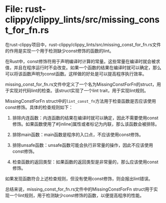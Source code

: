 # File: rust-clippy/clippy_lints/src/missing_const_for_fn.rs

在rust-clippy项目中，rust-clippy/clippy_lints/src/missing_const_for_fn.rs文件的作用是实现一个用于检测缺少const修饰的函数的lint。

在Rust中，const修饰符用于声明编译时计算的常量。这些常量在编译时就会被求值，并且在程序运行时不会改变。如果一个函数的结果在编译时就可以确定，那么可以将该函数声明为const函数。这样做的好处是可以提高程序执行效率。

missing_const_for_fn.rs文件中定义了一个名为MissingConstForFn的struct，用于实现对代码lint的检查。该struct实现了一个lint trait，用于实现lint规则。

MissingConstForFn struct中的`lint_const_fn`方法用于检查函数是否应该使用const修饰。具体的检查规则如下：

1. 排除内连函数：内连函数的结果在编译时就可以确定，因此不需要使用const修饰。如果函数使用了#[inline]属性或者标记为内联，那么该函数会被排除。

2. 排除main函数：main函数是程序的入口点，不应该使用const修饰。

3. 排除unsafe函数：unsafe函数可能会执行非常量的操作，因此不应该使用const修饰。

5. 检查函数的返回类型：如果函数的返回类型是非常量的，那么应该使用const修饰。

如果发现函数符合上述检查规则，但没有使用const修饰，则会报出lint错误。

总结来说，missing_const_for_fn.rs文件中的MissingConstForFn struct用于实现一个lint规则，用于检测缺少const修饰的函数，以便提高程序的性能。

